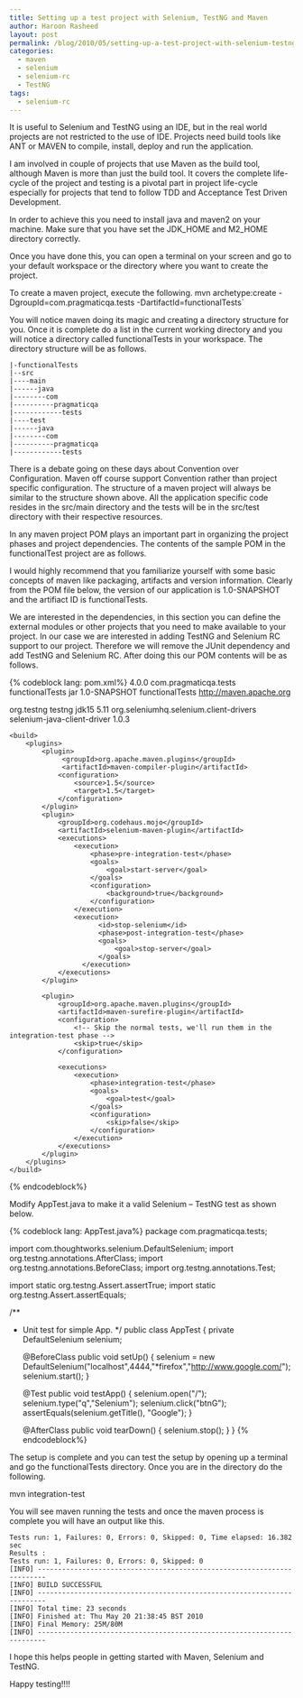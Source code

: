 ```yaml
---
title: Setting up a test project with Selenium, TestNG and Maven
author: Haroon Rasheed
layout: post
permalink: /blog/2010/05/setting-up-a-test-project-with-selenium-testng-and-maven/
categories:
  - maven
  - selenium
  - selenium-rc
  - TestNG
tags:
  - selenium-rc
---
```

  
It is useful to Selenium and TestNG using an IDE, but in the real world projects are not restricted to the use of IDE. Projects need build tools like ANT or MAVEN to compile, install, deploy and run the application.

I am involved in couple of projects that use Maven as the build tool, although Maven is more than just the build tool. It covers the complete life-cycle of the project and testing is a pivotal part in project life-cycle especially for projects that tend to follow TDD and Acceptance Test Driven Development.

In order to achieve this you need to install java and maven2 on your machine. Make sure that you have set the JDK\_HOME and M2\_HOME directory correctly.

Once you have done this, you can open a terminal on your screen and go to your default workspace or the directory where you want to create the project.

To create a maven project, execute the following.
  mvn archetype:create -DgroupId=com.pragmaticqa.tests -DartifactId=functionalTests`

You will notice maven doing its magic and creating a directory structure for you. Once it is complete do a list in the current working directory and you will notice a directory called functionalTests in your workspace. The directory structure will be as follows.


    |-functionalTests
    |--src
    |----main
    |------java
    |--------com
    |----------pragmaticqa
    |------------tests
    |----test
    |------java
    |--------com
    |----------pragmaticqa
    |------------tests


There is a debate going on these days about Convention over Configuration. Maven off course support Convention rather than project specific configuration. The structure of a maven project will always be similar to the structure shown above. All the application specific code resides in the src/main directory and the tests will be in the src/test directory with their respective resources.

In any maven project POM plays an important part in organizing the project phases and project dependencies. The contents of the sample POM in the functionalTest project are as follows.

I would highly recommend that you familiarize yourself with some basic concepts of maven like packaging, artifacts and version information. Clearly from the POM file below, the version of our application is 1.0-SNAPSHOT and the artifiact ID is functionalTests.

We are interested in the dependencies, in this section you can define the external modules or other projects that you need to make available to your project. In our case we are interested in adding TestNG and Selenium RC support to our project. Therefore we will remove the JUnit dependency and add TestNG and Selenium RC. After doing this our POM contents will be as follows.

{% codeblock lang: pom.xml%}
<project xmlns="http://maven.apache.org/POM/4.0.0" xmlns:xsi="http://www.w3.org/2001/XMLSchema-instance"
  xsi:schemaLocation="http://maven.apache.org/POM/4.0.0 http://maven.apache.org/maven-v4_0_0.xsd">
  <modelVersion>4.0.0</modelVersion>
  <groupId>com.pragmaticqa.tests</groupId>
  <artifactId>functionalTests</artifactId>
  <packaging>jar</packaging>
  <version>1.0-SNAPSHOT</version>
  <name>functionalTests</name>
  <url>http://maven.apache.org</url>

  <dependencies>
    <dependency>
      <groupId>org.testng</groupId>
      <artifactId>testng</artifactId>
      <classifier>jdk15</classifier>
      <version>5.11</version>
    </dependency>
    <dependency>
      <groupId>org.seleniumhq.selenium.client-drivers</groupId>
      <artifactId>selenium-java-client-driver</artifactId>
      <version>1.0.3</version>
    </dependency>
  </dependencies>

    <build>
        <plugins>
            <plugin>
                 <groupId>org.apache.maven.plugins</groupId>
                 <artifactId>maven-compiler-plugin</artifactId>
                <configuration>
                    <source>1.5</source>
                    <target>1.5</target>
                </configuration>
            </plugin>
            <plugin>
                <groupId>org.codehaus.mojo</groupId>
                <artifactId>selenium-maven-plugin</artifactId>
                <executions>
                    <execution>
                        <phase>pre-integration-test</phase>
                        <goals>
                            <goal>start-server</goal>
                        </goals>
                        <configuration>
                            <background>true</background>
                        </configuration>
                    </execution>
                    <execution>
                          <id>stop-selenium</id>
                          <phase>post-integration-test</phase>
                          <goals>
                              <goal>stop-server</goal>
                          </goals>
                      </execution>  
                </executions>
            </plugin>

            <plugin>
                <groupId>org.apache.maven.plugins</groupId>
                <artifactId>maven-surefire-plugin</artifactId>
                <configuration>
                    <!-- Skip the normal tests, we'll run them in the integration-test phase -->
                    <skip>true</skip>
                </configuration>

                <executions>
                    <execution>
                        <phase>integration-test</phase>
                        <goals>
                            <goal>test</goal>
                        </goals>
                        <configuration>
                            <skip>false</skip>
                        </configuration>
                    </execution>
                </executions>
            </plugin>
        </plugins>
    </build>
</project>
{% endcodeblock%}

Modify AppTest.java to make it a valid Selenium – TestNG test as shown below.

{% codeblock lang: AppTest.java%}
package com.pragmaticqa.tests;

import com.thoughtworks.selenium.DefaultSelenium;
import org.testng.annotations.AfterClass;
import org.testng.annotations.BeforeClass;
import org.testng.annotations.Test;

import static org.testng.Assert.assertTrue;
import static org.testng.Assert.assertEquals;


/**
 * Unit test for simple App.
 */
public class AppTest
{
    private DefaultSelenium selenium;

    @BeforeClass
    public void setUp()
    {
        selenium = new DefaultSelenium("localhost",4444,"*firefox","http://www.google.com/");
        selenium.start();
    }


    @Test
    public void testApp()
    {
        selenium.open("/");
        selenium.type("q","Selenium");
        selenium.click("btnG");
        assertEquals(selenium.getTitle(), "Google");
    }

    @AfterClass
    public void tearDown()
    {
        selenium.stop();
    }
}
{% endcodeblock%}

The setup is complete and you can test the setup by opening up a terminal and go the functionalTests directory. Once you are in the directory do the following.

  mvn integration-test

You will see maven running the tests and once the maven process is complete you will have an output like this.

    Tests run: 1, Failures: 0, Errors: 0, Skipped: 0, Time elapsed: 16.382 sec
    Results :
    Tests run: 1, Failures: 0, Errors: 0, Skipped: 0
    [INFO] ------------------------------------------------------------------------
    [INFO] BUILD SUCCESSFUL
    [INFO] ------------------------------------------------------------------------
    [INFO] Total time: 23 seconds
    [INFO] Finished at: Thu May 20 21:38:45 BST 2010
    [INFO] Final Memory: 25M/80M
    [INFO] ------------------------------------------------------------------------

I hope this helps people in getting started with Maven, Selenium and TestNG.

Happy testing!!!!